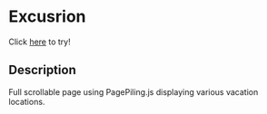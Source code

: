 # Excusrion

Click [here](http://page-piling.surge.sh/) to try!

## Description ##
Full scrollable page using PagePiling.js displaying various vacation locations.